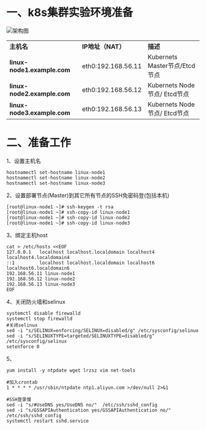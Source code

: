 # 一、k8s集群实验环境准备

  ![架构图](https://github.com/Lancger/opsfull/blob/master/images/K8S.png)

<table border="0">
    <tr>
        <td><strong>主机名</strong></td>
        <td><strong>IP地址（NAT）</strong></td>
        <td><strong>描述</strong></td>
    </tr>
     <tr>
        <td><strong>linux-node1.example.com</strong></td>
        <td>eth0:192.168.56.11</td>
        <td>Kubernets Master节点/Etcd节点</td>
    </tr>
    <tr>
        <td><strong>linux-node2.example.com</strong></td>
        <td>eth0:192.168.56.12</td>
        <td>Kubernets Node节点/ Etcd节点</td>
    </tr>
    <tr>
        <td><strong>linux-node3.example.com</strong></td>
        <td>eth0:192.168.56.13</td>
        <td>Kubernets Node节点/ Etcd节点</td>
    </tr>
</table>

# 二、准备工作
  
1、设置主机名
```
hostnamectl set-hostname linux-node1
hostnamectl set-hostname linux-node2
hostnamectl set-hostname linux-node3
```
2、设置部署节点(Master)到其它所有节点的SSH免密码登(包括本机)
```
[root@linux-node1 ~]# ssh-keygen -t rsa
[root@linux-node1 ~]# ssh-copy-id linux-node1
[root@linux-node1 ~]# ssh-copy-id linux-node2
[root@linux-node1 ~]# ssh-copy-id linux-node3
```
3、绑定主机host
```
cat > /etc/hosts <<EOF
127.0.0.1   localhost localhost.localdomain localhost4 localhost4.localdomain4
::1         localhost localhost.localdomain localhost6 localhost6.localdomain6
192.168.56.11 linux-node1
192.168.56.12 linux-node2
192.168.56.13 linux-node3
EOF
```

4、关闭防火墙和selinux
```
systemctl disable firewalld
systemctl stop firewalld
#关闭selinux
sed -i "s/SELINUX=enforcing/SELINUX=disabled/g" /etc/sysconfig/selinux
sed -i "s/SELINUXTYPE=targeted/SELINUXTYPE=disabled/g" /etc/sysconfig/selinux
setenforce 0
```

5、
```
yum install -y ntpdate wget lrzsz vim net-tools

#加入crontab
1 * * * * /usr/sbin/ntpdate ntp1.aliyun.com >/dev/null 2>&1

#SSH登录慢
sed -i "s/#UseDNS yes/UseDNS no/"  /etc/ssh/sshd_config
sed -i "s/GSSAPIAuthentication yes/GSSAPIAuthentication no/"  /etc/ssh/sshd_config
systemctl restart sshd.service


```
